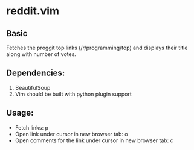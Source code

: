 reddit.vim
======

Basic
-----
Fetches the proggit top links (/r/programming/top) and displays their
title along with number of votes.

Dependencies:
-------------
1.   BeautifulSoup
2.   Vim should be built with python plugin support

Usage:
------
*   Fetch links: <F5>p
*   Open link under cursor in new browser tab: <F5>o
*   Open comments for the link under cursor in new browser tab: <F5>c

